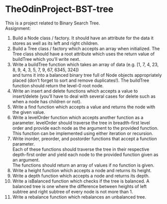 # TheOdinProject-BST-tree
This is a project related to Binary Search Tree. <br>
Assignment: <br>
1. Build a Node class / factory. It should have an attribute for the data it stores as well as its left and right children.
2. Build a Tree class / factory which accepts an array when initialized. The Tree class should have a root attribute which uses the return value of buildTree which you’ll write next.
3. Write a buildTree function which takes an array of data (e.g. [1, 7, 4, 23, 8, 9, 4, 3, 5, 7, 9, 67, 6345, 324]) <br>
and turns it into a balanced binary tree full of Node objects appropriately placed (don’t forget to sort and remove duplicates!). The buildTree function should return the level-0 root node.
5. Write an insert and delete functions which accepts a value to insert/delete (you’ll have to deal with several cases for delete such as when a node has children or not).
6. Write a find function which accepts a value and returns the node with the given value.
7. Write a levelOrder function which accepts another function as a parameter. levelOrder should traverse the tree in breadth-first level order and provide each node as the argument to the provided function. <br>
This function can be implemented using either iteration or recursion.
8. Write inorder, preorder, and postorder functions that accept a function parameter. <br>
Each of these functions should traverse the tree in their respective depth-first order and yield each node to the provided function given as an argument. <br>
The functions should return an array of values if no function is given.
9. Write a height function which accepts a node and returns its height.
10. Write a depth function which accepts a node and returns its depth.
11. Write a isBalanced function which checks if the tree is balanced. A balanced tree is one where the difference between heights of left subtree and right subtree of every node is not more than 1.
12. Write a rebalance function which rebalances an unbalanced tree.

